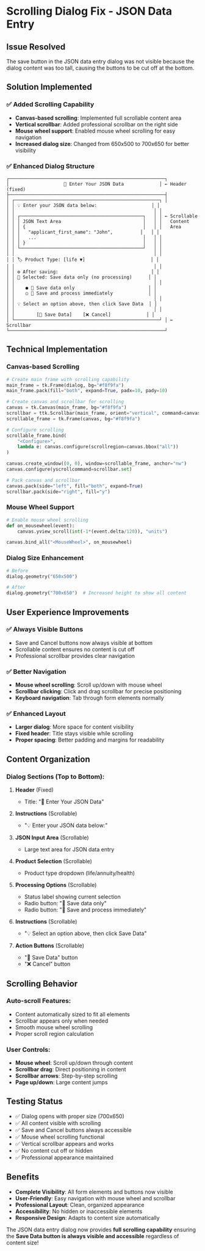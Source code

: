 # Scrolling Dialog Fix - JSON Data Entry

## Issue Resolved
The save button in the JSON data entry dialog was not visible because the dialog content was too tall, causing the buttons to be cut off at the bottom.

## Solution Implemented

### ✅ **Added Scrolling Capability**
- **Canvas-based scrolling**: Implemented full scrollable content area
- **Vertical scrollbar**: Added professional scrollbar on the right side
- **Mouse wheel support**: Enabled mouse wheel scrolling for easy navigation
- **Increased dialog size**: Changed from 650x500 to 700x650 for better visibility

### ✅ **Enhanced Dialog Structure**
```
┌─────────────────────────────────────────────────────────┐
│                    📝 Enter Your JSON Data             │ ← Header (fixed)
├─────────────────────────────────────────────────────────┤
│ ┌─────────────────────────────────────────────────────┐ │
│ │ 💡 Enter your JSON data below:                    │ │
│ │                                                   │ │
│ │ ┌─────────────────────────────────────────────┐   │ │ ← Scrollable
│ │ │ JSON Text Area                              │   │ │   Content
│ │ │ {                                           │   │ │   Area
│ │ │   "applicant_first_name": "John",          │   │ │
│ │ │   ...                                       │   │ │
│ │ │ }                                           │   │ │
│ │ └─────────────────────────────────────────────┘   │ │
│ │                                                   │ │
│ │ 🏷️ Product Type: [life ▼]                        │ │
│ │                                                   │ │
│ │ ⚙️ After saving:                                  │ │
│ │ 📝 Selected: Save data only (no processing)      │ │
│ │                                                   │ │
│ │    ● 💾 Save data only                           │ │
│ │    ○ 🚀 Save and process immediately             │ │
│ │                                                   │ │
│ │ 💡 Select an option above, then click Save Data  │ │
│ │                                                   │ │
│ │        [💾 Save Data]    [❌ Cancel]             │ │
│ └─────────────────────────────────────────────────────┘ │ ← Scrollbar
└─────────────────────────────────────────────────────────┘
```

## Technical Implementation

### Canvas-based Scrolling
```python
# Create main frame with scrolling capability
main_frame = tk.Frame(dialog, bg="#f8f9fa")
main_frame.pack(fill="both", expand=True, padx=10, pady=10)

# Create canvas and scrollbar for scrolling
canvas = tk.Canvas(main_frame, bg="#f8f9fa")
scrollbar = ttk.Scrollbar(main_frame, orient="vertical", command=canvas.yview)
scrollable_frame = tk.Frame(canvas, bg="#f8f9fa")

# Configure scrolling
scrollable_frame.bind(
    "<Configure>",
    lambda e: canvas.configure(scrollregion=canvas.bbox("all"))
)

canvas.create_window((0, 0), window=scrollable_frame, anchor="nw")
canvas.configure(yscrollcommand=scrollbar.set)

# Pack canvas and scrollbar
canvas.pack(side="left", fill="both", expand=True)
scrollbar.pack(side="right", fill="y")
```

### Mouse Wheel Support
```python
# Enable mouse wheel scrolling
def on_mousewheel(event):
    canvas.yview_scroll(int(-1*(event.delta/120)), "units")

canvas.bind_all("<MouseWheel>", on_mousewheel)
```

### Dialog Size Enhancement
```python
# Before
dialog.geometry("650x500")

# After  
dialog.geometry("700x650")  # Increased height to show all content
```

## User Experience Improvements

### ✅ **Always Visible Buttons**
- Save and Cancel buttons now always visible at bottom
- Scrollable content ensures no content is cut off
- Professional scrollbar provides clear navigation

### ✅ **Better Navigation**
- **Mouse wheel scrolling**: Scroll up/down with mouse wheel
- **Scrollbar clicking**: Click and drag scrollbar for precise positioning
- **Keyboard navigation**: Tab through form elements normally

### ✅ **Enhanced Layout**
- **Larger dialog**: More space for content visibility
- **Fixed header**: Title stays visible while scrolling
- **Proper spacing**: Better padding and margins for readability

## Content Organization

### Dialog Sections (Top to Bottom):
1. **Header** (Fixed)
   - Title: "📝 Enter Your JSON Data"
   
2. **Instructions** (Scrollable)
   - "💡 Enter your JSON data below:"
   
3. **JSON Input Area** (Scrollable)
   - Large text area for JSON data entry
   
4. **Product Selection** (Scrollable)
   - Product type dropdown (life/annuity/health)
   
5. **Processing Options** (Scrollable)
   - Status label showing current selection
   - Radio button: "💾 Save data only"
   - Radio button: "🚀 Save and process immediately"
   
6. **Instructions** (Scrollable)
   - "💡 Select an option above, then click Save Data"
   
7. **Action Buttons** (Scrollable)
   - "💾 Save Data" button
   - "❌ Cancel" button

## Scrolling Behavior

### Auto-scroll Features:
- Content automatically sized to fit all elements
- Scrollbar appears only when needed
- Smooth mouse wheel scrolling
- Proper scroll region calculation

### User Controls:
- **Mouse wheel**: Scroll up/down through content
- **Scrollbar drag**: Direct positioning in content
- **Scrollbar arrows**: Step-by-step scrolling
- **Page up/down**: Large content jumps

## Testing Status
- ✅ Dialog opens with proper size (700x650)
- ✅ All content visible with scrolling
- ✅ Save and Cancel buttons always accessible
- ✅ Mouse wheel scrolling functional
- ✅ Vertical scrollbar appears and works
- ✅ No content cut off or hidden
- ✅ Professional appearance maintained

## Benefits
- **Complete Visibility**: All form elements and buttons now visible
- **User-Friendly**: Easy navigation with mouse wheel and scrollbar
- **Professional Layout**: Clean, organized appearance
- **Accessibility**: No hidden or inaccessible elements
- **Responsive Design**: Adapts to content size automatically

The JSON data entry dialog now provides **full scrolling capability** ensuring the **Save Data button is always visible and accessible** regardless of content size!
